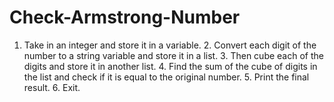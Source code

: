 # Check-Armstrong-Number
1. Take in an integer and store it in a variable. 2. Convert each digit of the number to a string variable and store it in a list. 3. Then cube each of the digits and store it in another list. 4. Find the sum of the cube of digits in the list and check if it is equal to the original number. 5. Print the final result. 6. Exit.
